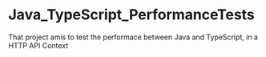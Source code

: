 # Java_TypeScript_PerformanceTests
That project amis to test the performace between Java and TypeScript, in a HTTP API Context

